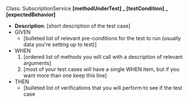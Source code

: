 Class: SubscriptionService
**[methodUnderTest] _ [testCondition] _ [expectedBehavior]**
* **Description**: [short description of the test case]
* GIVEN
    * [bulleted list of relevant pre-conditions for the test to run (usually data you're setting up to test)]
* WHEN
    1. [ordered list of methods you will call with a description of relevant arguments]
    2. [most of your test cases will have a single WHEN item, but if you want more than one keep this line]
* THEN
    * [bulleted list of verifications that you will perform to see if the test case 